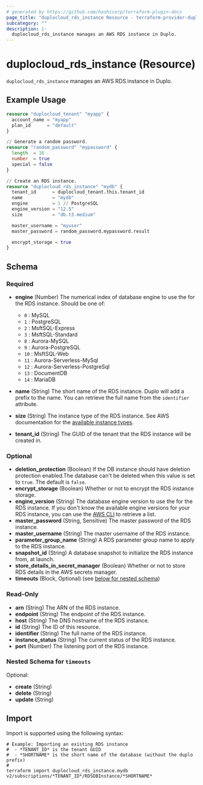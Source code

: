 ```yaml
---
# generated by https://github.com/hashicorp/terraform-plugin-docs
page_title: "duplocloud_rds_instance Resource - terraform-provider-duplocloud"
subcategory: ""
description: |-
  duplocloud_rds_instance manages an AWS RDS instance in Duplo.
---
```


# duplocloud_rds_instance (Resource)

`duplocloud_rds_instance` manages an AWS RDS instance in Duplo.

## Example Usage

```terraform
resource "duplocloud_tenant" "myapp" {
  account_name = "myapp"
  plan_id      = "default"
}

// Generate a random password.
resource "random_password" "mypassword" {
  length  = 16
  number  = true
  special = false
}

// Create an RDS instance.
resource "duplocloud_rds_instance" "mydb" {
  tenant_id      = duplocloud_tenant.this.tenant_id
  name           = "mydb"
  engine         = 1 // PostgreSQL
  engine_version = "12.5"
  size           = "db.t3.medium"

  master_username = "myuser"
  master_password = random_password.mypassword.result

  encrypt_storage = true
}
```

<!-- schema generated by tfplugindocs -->
## Schema

### Required

- **engine** (Number) The numerical index of database engine to use the for the RDS instance.
Should be one of:

   - `0` : MySQL
   - `1` : PostgreSQL
   - `2` : MsftSQL-Express
   - `3` : MsftSQL-Standard
   - `8` : Aurora-MySQL
   - `9` : Aurora-PostgreSQL
   - `10` : MsftSQL-Web
   - `11` : Aurora-Serverless-MySql
   - `12` : Aurora-Serverless-PostgreSql
   - `13` : DocumentDB
   - `14` : MariaDB
- **name** (String) The short name of the RDS instance.  Duplo will add a prefix to the name.  You can retrieve the full name from the `identifier` attribute.
- **size** (String) The instance type of the RDS instance.
See AWS documentation for the [available instance types](https://aws.amazon.com/rds/instance-types/).
- **tenant_id** (String) The GUID of the tenant that the RDS instance will be created in.

### Optional

- **deletion_protection** (Boolean) If the DB instance should have deletion protection enabled.The database can't be deleted when this value is set to `true`. The default is `false`.
- **encrypt_storage** (Boolean) Whether or not to encrypt the RDS instance storage.
- **engine_version** (String) The database engine version to use the for the RDS instance.
If you don't know the available engine versions for your RDS instance, you can use the [AWS CLI](https://docs.aws.amazon.com/cli/latest/reference/rds/describe-db-engine-versions.html) to retrieve a list.
- **master_password** (String, Sensitive) The master password of the RDS instance.
- **master_username** (String) The master username of the RDS instance.
- **parameter_group_name** (String) A RDS parameter group name to apply to the RDS instance.
- **snapshot_id** (String) A database snapshot to initialize the RDS instance from, at launch.
- **store_details_in_secret_manager** (Boolean) Whether or not to store RDS details in the AWS secrets manager.
- **timeouts** (Block, Optional) (see [below for nested schema](#nestedblock--timeouts))

### Read-Only

- **arn** (String) The ARN of the RDS instance.
- **endpoint** (String) The endpoint of the RDS instance.
- **host** (String) The DNS hostname of the RDS instance.
- **id** (String) The ID of this resource.
- **identifier** (String) The full name of the RDS instance.
- **instance_status** (String) The current status of the RDS instance.
- **port** (Number) The listening port of the RDS instance.

<a id="nestedblock--timeouts"></a>
### Nested Schema for `timeouts`

Optional:

- **create** (String)
- **delete** (String)
- **update** (String)

## Import

Import is supported using the following syntax:

```shell
# Example: Importing an existing RDS instance
#  - *TENANT_ID* is the tenant GUID
#  - *SHORTNAME* is the short name of the database (without the duplo prefix)
#
terraform import duplocloud_rds_instance.mydb v2/subscriptions/*TENANT_ID*/RDSDBInstance/*SHORTNAME*
```

